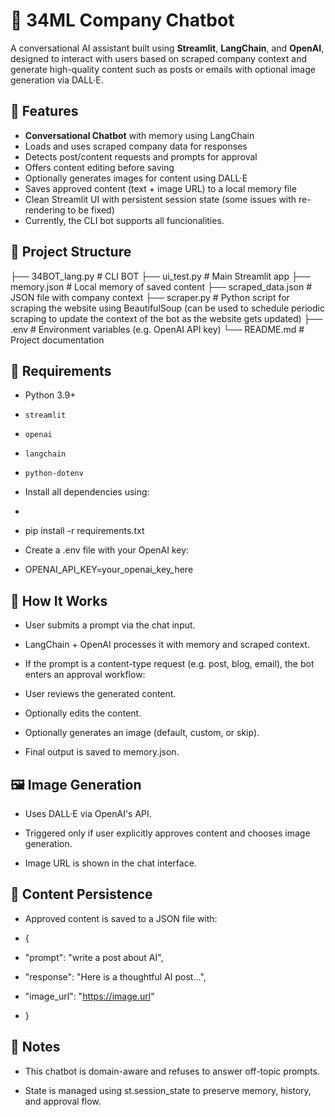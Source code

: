 # 🤖 34ML Company Chatbot

A conversational AI assistant built using **Streamlit**, **LangChain**, and **OpenAI**, designed to interact with users based on scraped company context and generate high-quality content such as posts or emails with optional image generation via DALL·E.

## 🚀 Features

- **Conversational Chatbot** with memory using LangChain
- Loads and uses scraped company data for responses
- Detects post/content requests and prompts for approval
- Offers content editing before saving
- Optionally generates images for content using DALL·E
- Saves approved content (text + image URL) to a local memory file
- Clean Streamlit UI with persistent session state (some issues with re-rendering to be fixed)
- Currently, the CLI bot supports all funcionalities.

## 📂 Project Structure

├── 34BOT_lang.py # CLI BOT
├── ui_test.py # Main Streamlit app
├── memory.json # Local memory of saved content
├── scraped_data.json # JSON file with company context
├── scraper.py # Python script for scraping the website using BeautifulSoup (can be used to schedule periodic scraping to update the context of the bot as the website gets updated)
├── .env # Environment variables (e.g. OpenAI API key)
└── README.md # Project documentation


## 🔧 Requirements

- Python 3.9+
- `streamlit`
- `openai`
- `langchain`
- `python-dotenv`

- Install all dependencies using:

- ```bash
- pip install -r requirements.txt

- Create a .env file with your OpenAI key:
- OPENAI_API_KEY=your_openai_key_here

## 🧠 How It Works
- User submits a prompt via the chat input.

- LangChain + OpenAI processes it with memory and scraped context.

- If the prompt is a content-type request (e.g. post, blog, email), the bot enters an approval workflow:

- User reviews the generated content.

- Optionally edits the content.

- Optionally generates an image (default, custom, or skip).

- Final output is saved to memory.json.

## 🖼️ Image Generation
- Uses DALL·E via OpenAI's API.

- Triggered only if user explicitly approves content and chooses image generation.

- Image URL is shown in the chat interface.

## 💾 Content Persistence
- Approved content is saved to a JSON file with:

- {
-  "prompt": "write a post about AI",
-  "response": "Here is a thoughtful AI post...",
-  "image_url": "https://image.url"
- }

## 📌 Notes
- This chatbot is domain-aware and refuses to answer off-topic prompts.

- State is managed using st.session_state to preserve memory, history, and approval flow.
